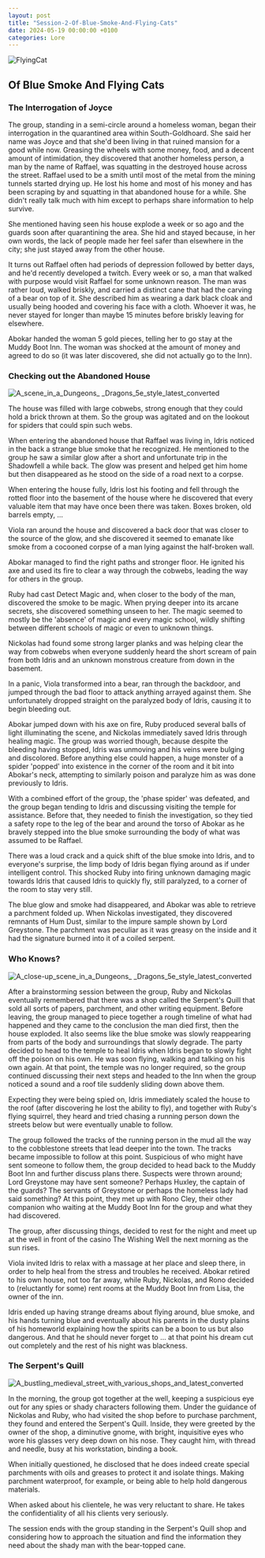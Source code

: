 ```yaml
---
layout: post
title: "Session-2-Of-Blue-Smoke-And-Flying-Cats"
date: 2024-05-19 00:00:00 +0100
categories: Lore
---
```



![FlyingCat](https://github.com/JanStaelens/JanStaelens.github.io/assets/40687012/cd6493bb-f96f-455c-b0d7-d803faa5cc15)

## Of Blue Smoke And Flying Cats

### The Interrogation of Joyce

The group, standing in a semi-circle around a homeless woman, began their interrogation in the quarantined area within South-Goldhoard. She said her name was Joyce and that she'd been living in that ruined mansion for a good while now. Greasing the wheels with some money, food, and a decent amount of intimidation, they discovered that another homeless person, a man by the name of Raffael, was squatting in the destroyed house across the street. Raffael used to be a smith until most of the metal from the mining tunnels started drying up. He lost his home and most of his money and has been scraping by and squatting in that abandoned house for a while. She didn't really talk much with him except to perhaps share information to help survive.

She mentioned having seen his house explode a week or so ago and the guards soon after quarantining the area. She hid and stayed because, in her own words, the lack of people made her feel safer than elsewhere in the city; she just stayed away from the other house.

It turns out Raffael often had periods of depression followed by better days, and he'd recently developed a twitch. Every week or so, a man that walked with purpose would visit Raffael for some unknown reason. The man was rather loud, walked briskly, and carried a distinct cane that had the carving of a bear on top of it. She described him as wearing a dark black cloak and usually being hooded and covering his face with a cloth. Whoever it was, he never stayed for longer than maybe 15 minutes before briskly leaving for elsewhere.

Abokar handed the woman 5 gold pieces, telling her to go stay at the Muddy Boot Inn. The woman was shocked at the amount of money and agreed to do so (it was later discovered, she did not actually go to the Inn).

### Checking out the Abandoned House

![A_scene_in_a_Dungeons_ _Dragons_5e_style_latest_converted](https://github.com/JanStaelens/JanStaelens.github.io/assets/40687012/c0bdbc3f-37ee-4181-86b1-1469fb1b2a6e)

The house was filled with large cobwebs, strong enough that they could hold a brick thrown at them. So the group was agitated and on the lookout for spiders that could spin such webs.

When entering the abandoned house that Raffael was living in, Idris noticed in the back a strange blue smoke that he recognized. He mentioned to the group he saw a similar glow after a short and unfortunate trip in the Shadowfell a while back. The glow was present and helped get him home but then disappeared as he stood on the side of a road next to a corpse.

When entering the house fully, Idris lost his footing and fell through the rotted floor into the basement of the house where he discovered that every valuable item that may have once been there was taken. Boxes broken, old barrels empty, ...

Viola ran around the house and discovered a back door that was closer to the source of the glow, and she discovered it seemed to emanate like smoke from a cocooned corpse of a man lying against the half-broken wall.

Abokar managed to find the right paths and stronger floor. He ignited his axe and used its fire to clear a way through the cobwebs, leading the way for others in the group.

Ruby had cast Detect Magic and, when closer to the body of the man, discovered the smoke to be magic. When prying deeper into its arcane secrets, she discovered something unseen to her. The magic seemed to mostly be the 'absence' of magic and every magic school, wildly shifting between different schools of magic or even to unknown things.

Nickolas had found some strong larger planks and was helping clear the way from cobwebs when everyone suddenly heard the short scream of pain from both Idris and an unknown monstrous creature from down in the basement.

In a panic, Viola transformed into a bear, ran through the backdoor, and jumped through the bad floor to attack anything arrayed against them. She unfortunately dropped straight on the paralyzed body of Idris, causing it to begin bleeding out.

Abokar jumped down with his axe on fire, Ruby produced several balls of light illuminating the scene, and Nickolas immediately saved Idris through healing magic. The group was worried though, because despite the bleeding having stopped, Idris was unmoving and his veins were bulging and discolored. Before anything else could happen, a huge monster of a spider 'popped' into existence in the corner of the room and it bit into Abokar's neck, attempting to similarly poison and paralyze him as was done previously to Idris.

With a combined effort of the group, the 'phase spider' was defeated, and the group began tending to Idris and discussing visiting the temple for assistance.
Before that, they needed to finish the investigation, so they tied a safety rope to the leg of the bear and around the torso of Abokar as he bravely stepped into the blue smoke surrounding the body of what was assumed to be Raffael.

There was a loud crack and a quick shift of the blue smoke into Idris, and to everyone's surprise, the limp body of Idris began flying around as if under intelligent control. This shocked Ruby into firing unknown damaging magic towards Idris that caused Idris to quickly fly, still paralyzed, to a corner of the room to stay very still.

The blue glow and smoke had disappeared, and Abokar was able to retrieve a parchment folded up. When Nickolas investigated, they discovered remnants of Hum Dust, similar to the impure sample shown by Lord Greystone. The parchment was peculiar as it was greasy on the inside and it had the signature burned into it of a coiled serpent.

### Who Knows?

![A_close-up_scene_in_a_Dungeons_ _Dragons_5e_style_latest_converted](https://github.com/JanStaelens/JanStaelens.github.io/assets/40687012/e04f1afe-932d-4d41-931b-45e0ae01ac74)

After a brainstorming session between the group, Ruby and Nickolas eventually remembered that there was a shop called the Serpent's Quill that sold all sorts of papers, parchment, and other writing equipment. Before leaving, the group managed to piece together a rough timeline of what had happened and they came to the conclusion the man died first, then the house exploded. It also seems like the blue smoke was slowly reappearing from parts of the body and surroundings that slowly degrade. The party decided to head to the temple to heal Idris when Idris began to slowly fight off the poison on his own. He was soon flying, walking and talking on his own again. At that point, the temple was no longer required, so the group continued discussing their next steps and headed to the Inn when the group noticed a sound and a roof tile suddenly sliding down above them.

Expecting they were being spied on, Idris immediately scaled the house to the roof (after discovering he lost the ability to fly), and together with Ruby's flying squirrel, they heard and tried chasing a running person down the streets below but were eventually unable to follow.

The group followed the tracks of the running person in the mud all the way to the cobblestone streets that lead deeper into the town. The tracks became impossible to follow at this point. Suspicious of who might have sent someone to follow them, the group decided to head back to the Muddy Boot Inn and further discuss plans there. Suspects were thrown around; Lord Greystone may have sent someone? Perhaps Huxley, the captain of the guards? The servants of Greystone or perhaps the homeless lady had said something? At this point, they met up with Rono Cley, their other companion who waiting at the Muddy Boot Inn for the group and what they had discovered.

The group, after discussing things, decided to rest for the night and meet up at the well in front of the casino The Wishing Well the next morning as the sun rises.

Viola invited Idris to relax with a massage at her place and sleep there, in order to help heal from the stress and troubles he received. Abokar retired to his own house, not too far away, while Ruby, Nickolas, and Rono decided to (reluctantly for some) rent rooms at the Muddy Boot Inn from Lisa, the owner of the inn.

Idris ended up having strange dreams about flying around, blue smoke, and his hands turning blue and eventually about his parents in the dusty plains of his homeworld explaining how the spirits can be a boon to us but also dangerous. And that he should never forget to ... at that point his dream cut out completely and the rest of his night was blackness.

### The Serpent's Quill

![A_bustling_medieval_street_with_various_shops_and_latest_converted](https://github.com/JanStaelens/JanStaelens.github.io/assets/40687012/93d4ca3d-0597-416f-9c7f-1c241f0ef7bb)

In the morning, the group got together at the well, keeping a suspicious eye out for any spies or shady characters following them. Under the guidance of Nickolas and Ruby, who had visited the shop before to purchase parchment, they found and entered the Serpent's Quill. Inside, they were greeted by the owner of the shop, a diminutive gnome, with bright, inquisitive eyes who wore his glasses very deep down on his nose. They caught him, with thread and needle, busy at his workstation, binding a book.

When initially questioned, he disclosed that he does indeed create special parchments with oils and greases to protect it and isolate things. Making parchment waterproof, for example, or being able to help hold dangerous materials.

When asked about his clientele, he was very reluctant to share. He takes the confidentiality of all his clients very seriously.

The session ends with the group standing in the Serpent's Quill shop and considering how to approach the situation and find the information they need about the shady man with the bear-topped cane.
